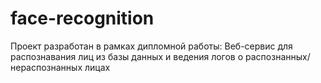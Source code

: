 # face-recognition

Проект разработан в рамках дипломной работы: 
Веб-сервис для распознавания лиц из базы данных и ведения логов о распознанных/нераспознанных лицах
